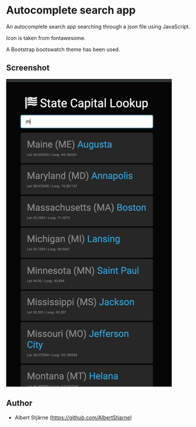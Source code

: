 # Autocomplete search app

An autocomplete search app searching through a json file using JavaScript.

Icon is taken from fontawesome.

A Bootstrap bootswatch theme has been used.


## Screenshot


<img src="m_search.png" width=450>

 

## Author
* Albert Stjärne (https://github.com/AlbertStjarne)